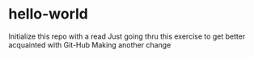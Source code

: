 # hello-world
Initialize this repo with a read
Just going thru this exercise to get better acquainted with Git-Hub
Making another change
